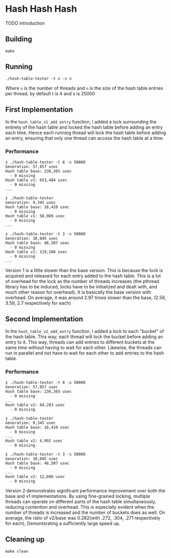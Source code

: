 # Hash Hash Hash
TODO introduction

## Building
```shell
make
```

## Running
```shell
./hash-table-tester -t n -s n
```
Where `n` is the number of threads and `n` is the
size of the hash table entries per thread, by default
t is 4 and s is 25000

## First Implementation
In the `hash_table_v1_add_entry` function, I added a lock 
surrounding the entirety of the hash table and locked 
the hash table before adding an entry each time. Hence each 
running thread will lock the hash table before adding an entry, 
ensuring that only one thread can access the hash table at a time.

### Performance
```shell
❯ ./hash-table-tester -t 8 -s 50000
Generation: 57,857 usec
Hash table base: 236,365 usec
  - 0 missing
Hash table v1: 653,484 usec
  - 0 missing
...

❯ ./hash-table-tester
Generation: 9,345 usec
Hash table base: 16,410 usec
  - 0 missing
Hash table v1: 58,989 usec
  - 0 missing
...

❯ ./hash-table-tester -t 3 -s 50000
Generation: 30,045 usec
Hash table base: 46,507 usec
  - 0 missing
Hash table v1: 119,286 usec
  - 0 missing
...
```
Version 1 is a little slower than the base version. This is 
because the lock is acquired and released for each entry added
to the hash table. This is a lot of overhead for the lock as
the number of threads increases (the pthread library has to 
be induced, locks have to be initialized and dealt with, and much
other reason for overhead). It is basically the base version with 
overhead. On average, it was around 2.97 times slower than the base, 
(2.56, 3.59, 2.7 respectively for each)

## Second Implementation
In the `hash_table_v2_add_entry` function, I added a lock to 
each "bucket" of the hash table. This way, each thread will
lock the bucket before adding an entry to it. This way,
threads can add entries to different buckets at the same time
without having to wait for each other. Likewise, the threads
can run in parallel and not have to wait for each other to
add entries to the hash table.

### Performance
```shell
❯ ./hash-table-tester -t 8 -s 50000
Generation: 57,857 usec
Hash table base: 236,365 usec
  - 0 missing
...
Hash table v2: 64,283 usec
  - 0 missing

❯ ./hash-table-tester
Generation: 9,345 usec
Hash table base: 16,410 usec
  - 0 missing
...
Hash table v2: 4,992 usec
  - 0 missing

❯ ./hash-table-tester -t 3 -s 50000
Generation: 30,045 usec
Hash table base: 46,507 usec
  - 0 missing
...
Hash table v2: 12,606 usec
  - 0 missing

```

Version 2 demonstrates significant performance 
improvement over both the base and v1 implementations.
By using fine-grained locking, multiple threads can operate
on different parts of the hash table simultaneously, reducing
contention and overhead. This is especially evident when 
the number of threads is increased and the number of buckets
does as well. On average, the ratio of v2/base was 0.282(with 
.272, .304, .271 respectively for each), Demontsrating a sufficiently 
large speed up.

## Cleaning up
```shell
make clean
```
